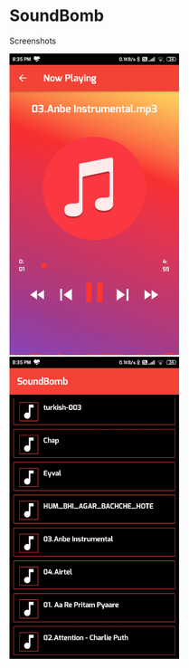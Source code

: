 # SoundBomb

Screenshots

<img src="Images/Screenshot_2021-05-30-20-35-19-556_com.activity.soundbomb.jpg" width="300">
<img src="Images/Screenshot_2021-05-30-20-35-04-601_com.activity.soundbomb.jpg" width="300">
